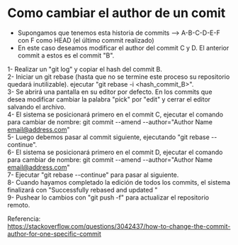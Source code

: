 # Como cambiar el author de un comit
- Supongamos que tenemos esta historia de commits --> A-B-C-D-E-F con F como HEAD (el último commit realizado)
- En este caso deseamos modificar el author del commit C y D. El anterior commit a estos es el commit "B".

1- Realizar un "git log" y copiar el hash del commit B.\
2- Iniciar un git rebase (hasta que no se termine este proceso su repositorio quedará inutilizable). ejecutar "git rebase -i <hash_commit_B>".\
3- Se abrirá una pantalla en su editor por defecto. En los commits que desea modificar cambiar la palabra "pick" por "edit" y cerrar el editor salvando el archivo.\
4- El sistema se posicionará primero en el commit C, ejecutar el comando para cambiar de nombre: git commit --amend --author="Author Name <email@address.com>"\
5- Luego debemos pasar al commit siguiente, ejecutando "git rebase --continue".\
6- El sistema se posicionará primero en el commit D, ejecutar el comando para cambiar de nombre: git commit --amend --author="Author Name <email@address.com>"\
7- Ejecutar "git rebase --continue" para pasar al siguiente.\
8- Cuando hayamos completado la edición de todos los commits, el sistema finalizará con "Successfully rebased and updated "\
9- Pushear lo cambios con "git push -f" para actualizar el repositorio remoto.

Referencia:\
https://stackoverflow.com/questions/3042437/how-to-change-the-commit-author-for-one-specific-commit

